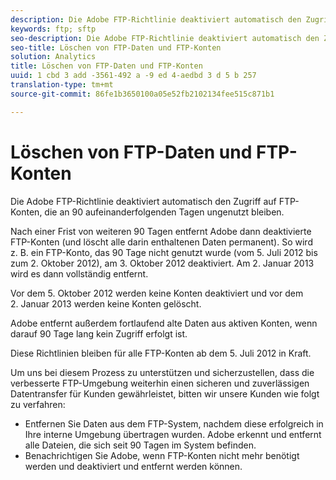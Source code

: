 ```yaml
---
description: Die Adobe FTP-Richtlinie deaktiviert automatisch den Zugriff auf FTP-Konten, die an 90 aufeinanderfolgenden Tagen ungenutzt bleiben.
keywords: ftp; sftp
seo-description: Die Adobe FTP-Richtlinie deaktiviert automatisch den Zugriff auf FTP-Konten, die an 90 aufeinanderfolgenden Tagen ungenutzt bleiben.
seo-title: Löschen von FTP-Daten und FTP-Konten
solution: Analytics
title: Löschen von FTP-Daten und FTP-Konten
uuid: 1 cbd 3 add -3561-492 a -9 ed 4-aedbd 3 d 5 b 257
translation-type: tm+mt
source-git-commit: 86fe1b3650100a05e52fb2102134fee515c871b1

---
```



# Löschen von FTP-Daten und FTP-Konten

Die Adobe FTP-Richtlinie deaktiviert automatisch den Zugriff auf FTP-Konten, die an 90 aufeinanderfolgenden Tagen ungenutzt bleiben.

Nach einer Frist von weiteren 90 Tagen entfernt Adobe dann deaktivierte FTP-Konten (und löscht alle darin enthaltenen Daten permanent). So wird z. B. ein FTP-Konto, das 90 Tage nicht genutzt wurde (vom 5. Juli 2012 bis zum 2. Oktober 2012), am 3. Oktober 2012 deaktiviert. Am 2. Januar 2013 wird es dann vollständig entfernt.

Vor dem 5. Oktober 2012 werden keine Konten deaktiviert und vor dem 2. Januar 2013 werden keine Konten gelöscht.

Adobe entfernt außerdem fortlaufend alte Daten aus aktiven Konten, wenn darauf 90 Tage lang kein Zugriff erfolgt ist.

Diese Richtlinien bleiben für alle FTP-Konten ab dem 5. Juli 2012 in Kraft.

Um uns bei diesem Prozess zu unterstützen und sicherzustellen, dass die verbesserte FTP-Umgebung weiterhin einen sicheren und zuverlässigen Datentransfer für Kunden gewährleistet, bitten wir unsere Kunden wie folgt zu verfahren:

* Entfernen Sie Daten aus dem FTP-System, nachdem diese erfolgreich in Ihre interne Umgebung übertragen wurden. Adobe erkennt und entfernt alle Dateien, die sich seit 90 Tagen im System befinden.
* Benachrichtigen Sie Adobe, wenn FTP-Konten nicht mehr benötigt werden und deaktiviert und entfernt werden können.

